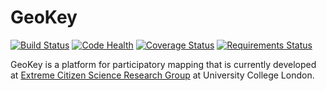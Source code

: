 GeoKey
===================

[![Build Status](https://travis-ci.org/ExCiteS/geokey.svg?branch=master)](https://travis-ci.org/ExCiteS/geokey) [![Code Health](https://landscape.io/github/ExCiteS/geokey/master/landscape.png)](https://landscape.io/github/ExCiteS/geokey/master)  [![Coverage Status](https://coveralls.io/repos/ExCiteS/geokey/badge.png)](https://coveralls.io/r/ExCiteS/geokey) [![Requirements Status](https://requires.io/github/ExCiteS/geokey/requirements.svg?branch=staging)](https://requires.io/github/ExCiteS/geokey/requirements/?branch=staging)

GeoKey is a platform for participatory mapping that is currently developed at [Extreme Citizen Science Research Group](http://ucl.ac.uk/excites) at University College London. 
